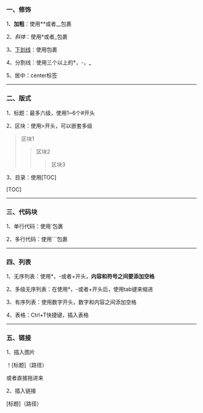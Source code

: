 ### 一、修饰

1、**加粗**：使用**或者__包裹

2、*斜体*：使用*或者_包裹

3、<u>下划线</u>：使用<u></u>包裹

4、分割线：使用三个以上的*，-，_

5、居中：center标签

***

### 二、版式

1、标题：最多六级，使用1~6个#开头

2、区块：使用>开头，可以嵌套多级

> 区块1
>
> > 区块2
> >
> > > 区块3

3、目录：使用[TOC]

[TOC]

***

### 三、代码块

1、单行代码：使用`包裹

2、多行代码：使用```包裹

***

### 四、列表

1、无序列表：使用*，-或者+开头，**内容和符号之间要添加空格**

2、多级无序列表：在使用*，-或者+开头后，使用tab键来缩进

3、有序列表：使用数字开头，数字和内容之间添加空格

4、表格：Ctrl+T快捷键，插入表格

***

### 五、链接

1、插入图片

！[标题]（路径）

或者直接拖进来

2、插入链接

[标题]（路径）





